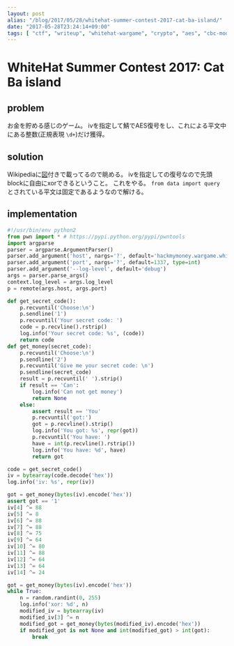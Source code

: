 ```yaml
---
layout: post
alias: "/blog/2017/05/28/whitehat-summer-contest-2017-cat-ba-island/"
date: "2017-05-28T23:24:14+09:00"
tags: [ "ctf", "writeup", "whitehat-wargame", "crypto", "aes", "cbc-mode" ]
---
```


# WhiteHat Summer Contest 2017: Cat Ba island

## problem

お金を貯める感じのゲーム。
ivを指定して鯖でAES復号をし、これによる平文中にある整数(正規表現 `\d+`)だけ獲得。

## solution

Wikipediaに[図](https://en.wikipedia.org/wiki/Block_cipher_mode_of_operation#Cipher_Block_Chaining_.28CBC.29)付きで載ってるので眺める。
ivを指定しての復号なので先頭blockに自由にxorできるということ。
これをやる。
`from data import query` とされている平文は固定であるようなので解ける。

## implementation

``` python
#!/usr/bin/env python2
from pwn import * # https://pypi.python.org/pypi/pwntools
import argparse
parser = argparse.ArgumentParser()
parser.add_argument('host', nargs='?', default='hackmymoney.wargame.whitehat.vn')
parser.add_argument('port', nargs='?', default=1337, type=int)
parser.add_argument('--log-level', default='debug')
args = parser.parse_args()
context.log_level = args.log_level
p = remote(args.host, args.port)

def get_secret_code():
    p.recvuntil('Choose:\n')
    p.sendline('1')
    p.recvuntil('Your secret code: ')
    code = p.recvline().rstrip()
    log.info('Your secret code: %s', (code))
    return code
def get_money(secret_code):
    p.recvuntil('Choose:\n')
    p.sendline('2')
    p.recvuntil('Give me your secret code: \n')
    p.sendline(secret_code)
    result = p.recvuntil(' ').strip()
    if result == 'Can':
        log.info('Can not get money')
        return None
    else:
        assert result == 'You'
        p.recvuntil('got:')
        got = p.recvline().strip()
        log.info('You got: %s', repr(got))
        p.recvuntil('You have: ')
        have = int(p.recvline().rstrip())
        log.info('You have: %d', have)
        return got

code = get_secret_code()
iv = bytearray(code.decode('hex'))
log.info('iv: %s', repr(iv))

got = get_money(bytes(iv).encode('hex'))
assert got == '1'
iv[4] ^= 88
iv[5] ^= 8
iv[6] ^= 88
iv[7] ^= 88
iv[8] ^= 75
iv[9] ^= 64
iv[10] ^= 80
iv[11] ^= 88
iv[12] ^= 64
iv[13] ^= 64
iv[14] ^= 24

got = get_money(bytes(iv).encode('hex'))
while True:
    n = random.randint(0, 255)
    log.info('xor: %d', n)
    modified_iv = bytearray(iv)
    modified_iv[3] ^= n
    modified_got = get_money(bytes(modified_iv).encode('hex'))
    if modified_got is not None and int(modified_got) > int(got):
        break
```
